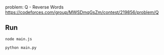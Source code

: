 problem: 
Q - Reverse Words	
https://codeforces.com/group/MWSDmqGsZm/contest/219856/problem/Q

## Run

```
node main.js
```

```
python main.py
```